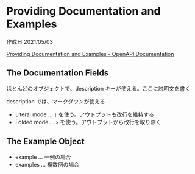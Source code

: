 # Providing Documentation and Examples

作成日 2021/05/03

[Providing Documentation and Examples \- OpenAPI Documentation](https://oai.github.io/Documentation/specification-docs.html)

## The Documentation Fields

ほとんどのオブジェクトで、description キーが使える。ここに説明文を書く

description では、マークダウンが使える

- Literal mode ... `|` を使う。アウトプットも改行を維持する
- Folded mode ...  `>` を使う。アウトプットから改行を取り除く

## The Example Object

- example ... 一例の場合
- examples ... 複数例の場合
